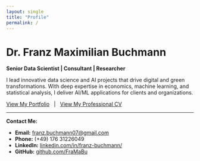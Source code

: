 ```yaml
---
layout: single
title: "Profile"
permalink: /
---
```


# Dr. Franz Maximilian Buchmann

**Senior Data Scientist | Consultant | Researcher**

I lead innovative data science and AI projects that drive digital and green transformations. With deep expertise in economics, machine learning, and statistical analysis, I deliver AI/ML applications for clients and organizations.

[View My Portfolio](./portfolio/) &nbsp; | &nbsp; [View My Professional CV](./cv/)

---

**Contact Me:**  
- **Email:** [franz.buchmann07@gmail.com](mailto:franz.buchmann07@gmail.com)  
- **Phone:** (+49) 176 31226049  
- **LinkedIn:** [linkedin.com/in/franz-buchmann/](https://www.linkedin.com/in/franz-buchmann/)  
- **GitHub:** [github.com/FraMaBu](https://github.com/FraMaBu)
